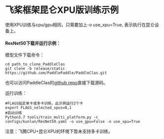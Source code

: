 # 飞桨框架昆仑XPU版训练示例

使用XPU训练与cpu/gpu相同，只需要加上-o use_xpu=True, 表示执行在昆仑设备上。

#### ResNet50下载并运行示例：

模型文件下载命令：

```
cd path_to_clone_PaddleClas
git clone -b release/static https://github.com/PaddlePaddle/PaddleClas.git
```
也可以访问PaddleClas的[github repo](https://github.com/PaddlePaddle/PaddleClas/tree/release/static)直接下载源码。

运行训练：
```
#FLAGS指定单卡或多卡训练，此示例运行2个卡
export FLAGS_selected_xpus=0,1
#启动训练
Python3.7 tools/train_multi_platform.py -c configs/kunlun/ResNet50.yaml -o use_gpu=False -o use_xpu=True
```

注意：飞腾CPU+昆仑XPU的环境下暂未支持多卡训练。
